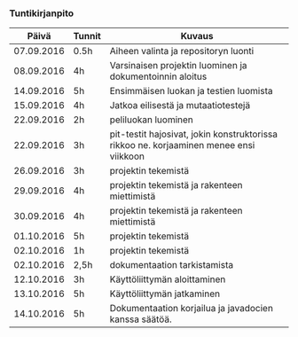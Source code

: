 ### Tuntikirjanpito
Päivä | Tunnit | Kuvaus
--------------- | ----- | ------
07.09.2016 | 0.5h | Aiheen valinta ja repositoryn luonti
08.09.2016 | 4h | Varsinaisen projektin luominen ja dokumentoinnin aloitus
14.09.2016 | 5h | Ensimmäisen luokan ja testien luomista
15.09.2016 | 4h | Jatkoa eilisestä ja mutaatiotestejä
22.09.2016 | 2h | peliluokan luominen
22.09.2016 | 3h | pit-testit hajosivat, jokin konstruktorissa rikkoo ne. korjaaminen menee ensi viikkoon
26.09.2016 | 3h |projektin tekemistä
29.09.2016 | 4h |projektin tekemistä ja rakenteen miettimistä
30.09.2016 | 4h |projektin tekemistä ja rakenteen miettimistä
01.10.2016 | 5h |projektin tekemistä
02.10.2016 | 1h |projektin tekemistä
02.10.2016 | 2,5h |dokumentaation tarkistamista
12.10.2016 | 3h |Käyttöliittymän aloittaminen
13.10.2016 | 5h |Käyttöliittymän jatkaminen
14.10.2016 | 5h |Dokumentaation korjailua ja javadocien kanssa säätöä.
